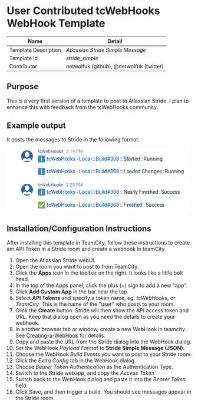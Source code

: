 # User Contributed tcWebHooks WebHook Template

Name | Detail
---- | ------
Template Description | *Atlassian Stride Simple Message*
Template Id | *stride_simple*
Contributor | netwolfuk (github), @netwolfuk (twitter)

## Purpose
This is a very first version of a template to post to Atlassian Stride.
I plan to enhance this with feedback from the tcWebHooks community.

## Example output
It posts the messages to Stride in the following format:

![Screenshot showing the Stride Simple messages](img/stride_message_screenshot.png "Add New WebHook") 

## Installation/Configuration Instructions
After installing this template in TeamCity, follow these instructions to create am API Token in a Stride room and create a webhook in teamCity

1. Open the Atlassian Stride webUI. 
1. Open the room you want to post to from TeamCity.
1. Click the **Apps** icon in the toolbar on the right. It looks like a little bolt head.
1. In the top of the Apps panel, click the plus (+) sign to add a new "app".
1. Click **Add Custom App** in the bar near the top.
1. Select **API Tokens** and specify a token name, eg, *tcWebHooks*, or *TeamCity*. This is the name of the "user" who posts to your room.
1. Click the **Create** button. Stride will then show the API access token and URL. Keep that dialog open as you need the details to create your webhook.
1. In another browser tab or window, create a new WebHook in teamcity. See [Creating-a-WebHook](https://github.com/tcplugins/tcWebHooks/wiki/Creating-a-WebHook) for details.
1. Copy and paste the URL from the Stride dialog into the WebHook dialog.
1. Set the WebHook _Payload Format_ to **Stride Simple Message (JSON)**.
1. Choose the WebHook _Build Events_ you want to post to your Stride room.   
1. Click the _Extra Config_ tab in the WebHook dialog.
1. Choose _Bearer Token Authentication_ as the Authentication Type.
1. Switch to the Stride webapp, and copy the *Access Token*
1. Switch back to the WebHook dialog and paste it into the *Bearer Token* field.
1. Click Save, and then trigger a build. You should see messages appear in the Stride room.